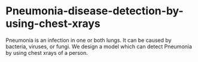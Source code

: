 # Pneumonia-disease-detection-by-using-chest-xrays
Pneumonia is an infection in one or both lungs. It can be caused by bacteria, viruses, or fungi. We design a model which can detect Pneumonia by using chest xrays of a person.
